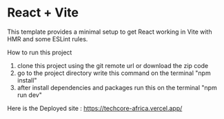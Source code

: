 # React + Vite

This template provides a minimal setup to get React working in Vite with HMR and some ESLint rules.

How to run this project 
1. clone this project using the git remote url or download the zip code 
2. go to the project directory  write this command on the terminal "npm install"
3. after install dependencies and packages run this on the terminal "npm run dev"

Here is the Deployed site : https://techcore-africa.vercel.app/